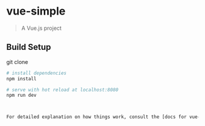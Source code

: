 # vue-simple

> A Vue.js project

## Build Setup


git clone

``` bash
# install dependencies
npm install

# serve with hot reload at localhost:8080
npm run dev



For detailed explanation on how things work, consult the [docs for vue-loader](http://vuejs.github.io/vue-loader).
